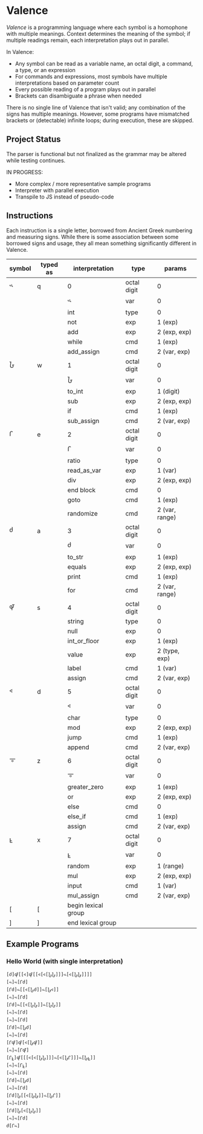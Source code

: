 # Valence

*Valence* is a programming language where each symbol is a homophone with multiple meanings. Context determines the meaning of the symbol; if multiple readings remain, each interpretation plays out in parallel.

In Valence:
* Any symbol can be read as a variable name, an octal digit, a command, a type, or an expression
* For commands and expressions, most symbols have multiple interpretations based on parameter count
* Every possible reading of a program plays out in parallel
* Brackets can disambiguate a phrase when needed

There is no single line of Valence that isn't valid; any combination of the signs has multiple meanings. However, some programs have mismatched brackets or (detectable) infinite loops; during execution, these are skipped.

## Project Status

The parser is functional but not finalized as the grammar may be altered while testing continues.

IN PROGRESS: 
* More complex / more representative sample programs
* Interpreter with parallel execution
* Transpile to JS instead of pseudo-code

## Instructions

Each instruction is a single letter, borrowed from Ancient Greek numbering and measuring signs. While there is some association between some borrowed signs and usage, they all mean something significantly different in Valence.

symbol | typed as | interpretation | type | params 
---|---|---|---|---|
𐅶 | q | 0 | octal digit | 0
  |  |   |  𐅶 | var | 0
  |  |   | int | type | 0
  |  |   | not | exp | 1 (exp)
  |  |   | add | exp | 2 (exp, exp)
  |  |   | while | cmd | 1 (exp)
  |  |   | add_assign | cmd | 2 (var, exp)
𐆇 | w | 1 | octal digit | 0
  |  |  | 𐆇 | var | 0
  |  |  | to_int | exp | 1 (digit)
  |  |  | sub | exp | 2 (exp, exp)
  |  |  | if | cmd | 1 (exp)
  |  |  | sub_assign | cmd | 2 (var, exp)
𐅾 | e | 2 | octal digit | 0
  |  |  | 𐅾 | var | 0
  |  |  | ratio | type | 0
  |  |  | read_as_var | exp | 1 (var)
  |  |  | div | exp | 2 (exp, exp)
  |  |  | end block | cmd | 0
  |  |  | goto | cmd | 1 (exp)
  |  |  | randomize | cmd | 2 (var, range)
𐆋 | a | 3 | octal digit | 0
  |  |  | 𐆋 | var | 0
  |  |  | to_str | exp | 1 (exp)
  |  |  | equals | exp | 2 (exp, exp)
  |  |  | print | cmd | 1 (exp)
  |  |  | for | cmd | 2 (var, range)
𐆉 | s | 4 | octal digit | 0
  |  |  | string | type | 0
  |  |  | null | exp | 0
  |  |  | int_or_floor | exp | 1 (exp)
  |  |  | value | exp | 2 (type, exp)
  |  |  | label | cmd | 1 (var)
  |  |  | assign | cmd | 2 (var, exp)
𐅻 | d | 5 | octal digit | 0
  |  |  | 𐅻 | var | 0
  |  |  | char | type | 0
  |  |  | mod | exp | 2 (exp, exp)
  |  |  | jump | cmd | 1 (exp)
  |  |  | append | cmd | 2 (var, exp)
𐆊 | z | 6 | octal digit | 0
  |  |  | 𐆊 | var | 0
  |  |  | greater_zero | exp | 1 (exp)
  |  |  | or | exp | 2 (exp, exp)
  |  |  | else | cmd | 0
  |  |  | else_if | cmd | 1 (exp)
  |  |  | assign | cmd | 2 (var, exp)
𐆁 | x | 7 | octal digit | 0
  |  |  | 𐆁 | var | 0
  |  |  | random | exp | 1 (range)
  |  |  | mul | exp | 2 (exp, exp)
  |  |  | input | cmd | 1 (var)
  |  |  | mul_assign | cmd | 2 (var, exp)
[ | [ | begin lexical group
] | ] | end lexical group

## Example Programs

### Hello World (with single interpretation)

```
[𐆋]𐆉[[𐅻]𐆉[[𐅻[𐅻[𐆇𐆇]]]𐅶[𐅻[𐆇𐆇]]]]
[𐅶]𐅶[𐅾𐆋]
[𐅾𐆋]𐅶[[𐅻[𐆇𐆋]]𐅶[𐆇𐅻]]
[𐅶]𐅶[𐅾𐆋]
[𐅾𐆋]𐅶[[𐅻[𐆇𐆇]]𐅶[𐆇𐆇]]
[𐅶]𐅶[𐅾𐆋]
[𐅶]𐅶[𐅾𐆋]
[𐅾𐆋]𐅶[𐆇𐆋]
[𐅶]𐅶[𐅾𐆋]
[𐅾𐆉]𐆉[𐅻[𐆇𐆉]]
[𐅶]𐅶[𐅾𐆉]
[𐅾𐆁]𐆉[[[𐅻[𐅻[𐆇𐆇]]]𐅶[𐅻[𐆇𐅾]]]𐅶[𐆇𐆁]]
[𐅶]𐅶[𐅾𐆁]
[𐅶]𐅶[𐅾𐆋]
[𐅾𐆋]𐅶[𐆇𐆋]
[𐅶]𐅶[𐅾𐆋]
[𐅾𐆋]𐆇[[𐅻[𐆇𐆇]]𐅶[𐆇𐅾]]
[𐅶]𐅶[𐅾𐆋]
[𐅾𐆋]𐆇[𐅻[𐆇𐆇]]
[𐅶]𐅶[𐅾𐆋]
𐆋[𐅾𐅶]
```
